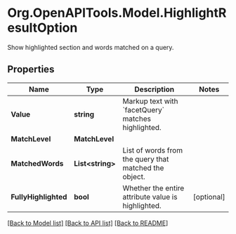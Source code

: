 # Org.OpenAPITools.Model.HighlightResultOption
Show highlighted section and words matched on a query.

## Properties

Name | Type | Description | Notes
------------ | ------------- | ------------- | -------------
**Value** | **string** | Markup text with &#x60;facetQuery&#x60; matches highlighted. | 
**MatchLevel** | **MatchLevel** |  | 
**MatchedWords** | **List&lt;string&gt;** | List of words from the query that matched the object. | 
**FullyHighlighted** | **bool** | Whether the entire attribute value is highlighted. | [optional] 

[[Back to Model list]](../README.md#documentation-for-models) [[Back to API list]](../README.md#documentation-for-api-endpoints) [[Back to README]](../README.md)

